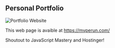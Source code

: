 ## Personal Portfolio

![Portfolio Website](https://i.ibb.co/WgPMpts/image.png)

This web page is avaible at https://mvperun.com/

Shoutout to JavaScript Mastery and Hostinger!
